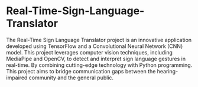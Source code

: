 # Real-Time-Sign-Language-Translator


The Real-Time Sign Language Translator project is an innovative application developed using TensorFlow and a Convolutional Neural Network (CNN) model. This project leverages computer vision techniques, including MediaPipe and OpenCV, to detect and interpret sign language gestures in real-time. By combining cutting-edge technology with Python programming. This project aims to bridge communication gaps between the hearing-impaired community and the general public.

